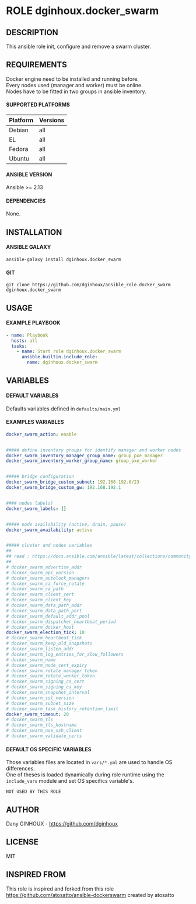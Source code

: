 # ROLE dginhoux.docker_swarm



## DESCRIPTION

This ansible role init, configure and remove a swarm cluster.<br />


## REQUIREMENTS

Docker engine need to be installed and running before.<br />
Every nodes used (manager and worker) must be online.<br />
Nodes have to be fitted in two groups in ansible inventory.<br />


#### SUPPORTED PLATFORMS

| Platform | Versions |
|----------|----------|
| Debian | all |
| EL | all |
| Fedora | all |
| Ubuntu | all |

#### ANSIBLE VERSION

Ansible >= 2.13

#### DEPENDENCIES

None.



## INSTALLATION

#### ANSIBLE GALAXY

```shell
ansible-galaxy install dginhoux.docker_swarm
```
#### GIT

```shell
git clone https://github.com/dginhoux/ansible_role.docker_swarm dginhoux.docker_swarm
```


## USAGE

#### EXAMPLE PLAYBOOK

```yaml
- name: Playbook
  hosts: all
  tasks:
    - name: Start role dginhoux.docker_swarm
      ansible.builtin.include_role:
        name: dginhoux.docker_swarm
```


## VARIABLES

#### DEFAULT VARIABLES

Defaults variables defined in `defaults/main.yml`

#### EXAMPLES VARIABLES

```yaml
docker_swarm_action: enable


##### define inventory groups for identify manager and worker nodes
docker_swarm_inventory_manager_group_name: group_pxe_manager
docker_swarm_inventory_worker_group_name: group_pxe_worker


##### bridge configuration
docker_swarm_bridge_custom_subnet: 192.168.192.0/23
docker_swarm_bridge_custom_gw: 192.168.192.1


#### nodes labels)
docker_swarm_labels: []


##### node availability (active, drain, pause)
docker_swarm_availability: active


##### cluster and nodes variables
##
## read : https://docs.ansible.com/ansible/latest/collections/community/docker/docker_swarm_module.html
##
# docker_swarm_advertise_addr
# docker_swarm_api_version
# docker_swarm_autolock_managers
# docker_swarm_ca_force_rotate
# docker_swarm_ca_path
# docker_swarm_client_cert
# docker_swarm_client_key
# docker_swarm_data_path_addr
# docker_swarm_data_path_port
# docker_swarm_default_addr_pool
# docker_swarm_dispatcher_heartbeat_period
# docker_swarm_docker_host
docker_swarm_election_tick: 10
# docker_swarm_heartbeat_tick
# docker_swarm_keep_old_snapshots
# docker_swarm_listen_addr
# docker_swarm_log_entries_for_slow_followers
# docker_swarm_name
# docker_swarm_node_cert_expiry
# docker_swarm_rotate_manager_token
# docker_swarm_rotate_worker_token
# docker_swarm_signing_ca_cert
# docker_swarm_signing_ca_key
# docker_swarm_snapshot_interval
# docker_swarm_ssl_version
# docker_swarm_subnet_size
# docker_swarm_task_history_retention_limit
docker_swarm_timeout: 20
# docker_swarm_tls
# docker_swarm_tls_hostname
# docker_swarm_use_ssh_client
# docker_swarm_validate_certs
```

#### DEFAULT OS SPECIFIC VARIABLES

Those variables files are located in `vars/*.yml` are used to handle OS differences.<br />
One of theses is loaded dynamically during role runtime using the `include_vars` module and set OS specifics variable's.

`NOT USED BY THIS ROLE`


## AUTHOR

Dany GINHOUX - https://github.com/dginhoux



## LICENSE

MIT


## INSPIRED FROM

This role is inspired and forked from this role https://github.com/atosatto/ansible-dockerswarm created by atosatto

